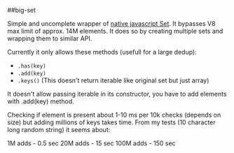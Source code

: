 ##big-set

Simple and uncomplete wrapper of [native javascript Set](https://developer.mozilla.org/en-US/docs/Web/JavaScript/Reference/Global_Objects/Set). It bypasses V8 max limit of approx. 14M elements. It does so by creating multiple sets and wrapping them to similar API.

Currently it only allows these methods (usefull for a large dedup):
- `.has(key)`
- `.add(key)`
- `.keys()` (This doesn't return iterable like original set but just array)

It doesn't allow passing iterable in its constructor, you have to add elements with .add(key) method.

Checking if element is present about 1-10 ms per 10k checks (depends on size) but adding millions of keys takes time. From my tests (10 character long random string) it seems about:

1M adds - 0.5 sec
20M adds - 15 sec
100M adds - 150 sec